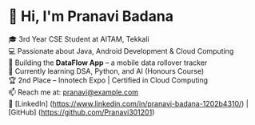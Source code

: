 # 👋 Hi, I'm Pranavi Badana

🎓 3rd Year CSE Student at AITAM, Tekkali  
💻 Passionate about Java, Android Development & Cloud Computing  
📱 Building the **DataFlow App** – a mobile data rollover tracker  
🌱 Currently learning DSA, Python, and AI (Honours Course)  
🏆 2nd Place – Innotech Expo | Certified in Cloud Computing  
📫 Reach me at: pranavi@example.com  
🔗 [LinkedIn] (https://www.linkedin.com/in/pranavi-badana-1202b4310/) | [GitHub] (https://github.com/Pranavi301201)
